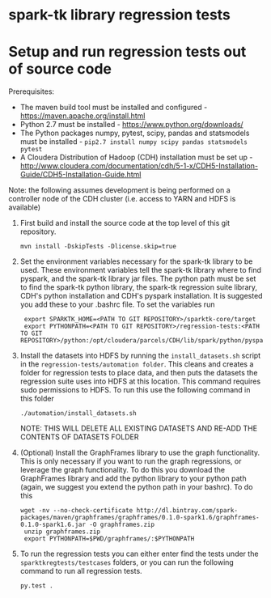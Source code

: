 # spark-tk library regression tests

# Setup and run regression tests out of source code

Prerequisites:
- The maven build tool must be installed and configured - https://maven.apache.org/install.html
- Python 2.7 must be installed - https://www.python.org/downloads/
- The Python packages numpy, pytest, scipy, pandas and statsmodels must be installed - `pip2.7 install numpy scipy pandas statsmodels pytest`
- A Cloudera Distribution of Hadoop (CDH) installation must be set up - http://www.cloudera.com/documentation/cdh/5-1-x/CDH5-Installation-Guide/CDH5-Installation-Guide.html

Note: the following assumes development is being performed on a controller node of the CDH cluster (i.e. access to YARN and HDFS is available)


1. First build and install the source code at the top level of this git repository.

   ```shell
   mvn install -DskipTests -Dlicense.skip=true
   ```
   
2. Set the environment variables necessary for the spark-tk library to be used. These environment variables tell the spark-tk library where to find
   pyspark, and the spark-tk library jar files. The python path must be set to find the spark-tk python library, the spark-tk regression suite library, CDH's python installation
   and CDH's pyspark installation. It is suggested you add these to your .bashrc file. To set the variables run 
   
   ```
    export SPARKTK_HOME=<PATH TO GIT REPOSITORY>/sparktk-core/target
    export PYTHONPATH=<PATH TO GIT REPOSITORY>/regression-tests:<PATH TO GIT REPOSITORY>/python:/opt/cloudera/parcels/CDH/lib/spark/python/pyspark/:/opt/cloudera/parcels/CDH/lib/spark/python/:$PYTHONPATH
    ```
    
3. Install the datasets into HDFS by running the `install_datasets.sh` script in the `regression-tests/automation folder`. This cleans and creates a folder for regression tests
   to place data, and then puts the datasets the regression suite uses into HDFS at this location. This command requires sudo permissions to HDFS. To run this use the following command in this folder
   
   ```
   ./automation/install_datasets.sh
   ```
   
    NOTE: THIS WILL DELETE ALL EXISTING DATASETS AND RE-ADD THE CONTENTS OF DATASETS FOLDER
4. (Optional) Install the GraphFrames library to use the graph functionality. This is only necessary if you want to run the graph regressions, or leverage the graph functionality.
   To do this you download the GraphFrames library and add the python library to your python path (again, we suggest you extend the python path in your bashrc). To do this
   
   ```
   wget -nv --no-check-certificate http://dl.bintray.com/spark-packages/maven/graphframes/graphframes/0.1.0-spark1.6/graphframes-0.1.0-spark1.6.jar -O graphframes.zip
    unzip graphframes.zip
    export PYTHONPATH=$PWD/graphframes/:$PYTHONPATH
    ```
5. To run the regression tests you can either enter find the tests under the `sparktkregtests/testcases` folders, or you can run the following command to run all regression tests.

   ```
   py.test .
   ```

